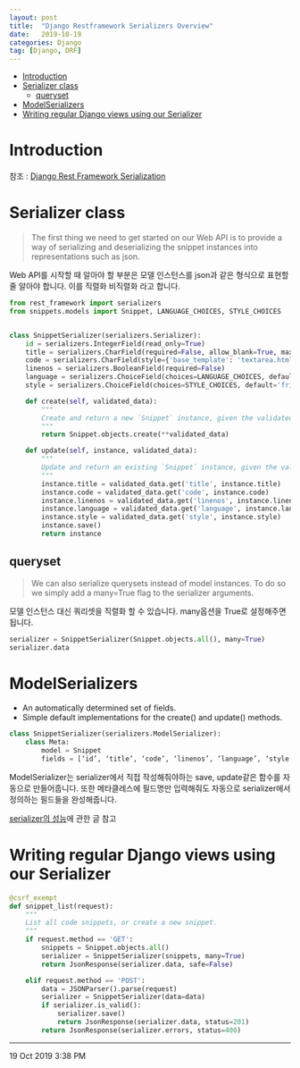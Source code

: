 ```yaml
---
layout: post
title:  "Django Restframework Serializers Overview"
date:   2019-10-19
categories: Django
tag: [Django, DRF]
---
```

- [Introduction](#introduction)
- [Serializer class](#serializer-class)
  - [queryset](#queryset)
- [ModelSerializers](#modelserializers)
- [Writing regular Django views using our Serializer](#writing-regular-django-views-using-our-serializer)

# Introduction
참조 : [Django Rest Framework Serialization](https://www.django-rest-framework.org/tutorial/1-serialization/#tutorial-1-serialization) 

# Serializer class
> The first thing we need to get started on our Web API is to provide a way of serializing and deserializing the snippet instances into representations such as json.

Web API를 시작할 때 알아야 할 부분은 모델 인스턴스를 json과 같은 형식으로 표현할 줄 알아야 합니다. 이를 직렬화 비직렬화 라고 합니다. 

```python
from rest_framework import serializers
from snippets.models import Snippet, LANGUAGE_CHOICES, STYLE_CHOICES


class SnippetSerializer(serializers.Serializer):
    id = serializers.IntegerField(read_only=True)
    title = serializers.CharField(required=False, allow_blank=True, max_length=100)
    code = serializers.CharField(style={'base_template': 'textarea.html'})
    linenos = serializers.BooleanField(required=False)
    language = serializers.ChoiceField(choices=LANGUAGE_CHOICES, default='python')
    style = serializers.ChoiceField(choices=STYLE_CHOICES, default='friendly')

    def create(self, validated_data):
        """
        Create and return a new `Snippet` instance, given the validated data.
        """
        return Snippet.objects.create(**validated_data)

    def update(self, instance, validated_data):
        """
        Update and return an existing `Snippet` instance, given the validated data.
        """
        instance.title = validated_data.get('title', instance.title)
        instance.code = validated_data.get('code', instance.code)
        instance.linenos = validated_data.get('linenos', instance.linenos)
        instance.language = validated_data.get('language', instance.language)
        instance.style = validated_data.get('style', instance.style)
        instance.save()
        return instance
```

## queryset
> We can also serialize querysets instead of model instances. To do so we simply add a many=True flag to the serializer arguments.

모델 인스턴스 대신 쿼리셋을 직렬화 할 수 있습니다. many옵션을 True로 설정해주면 됩니다.

```python
serializer = SnippetSerializer(Snippet.objects.all(), many=True)
serializer.data
```

# ModelSerializers
- An automatically determined set of fields.
- Simple default implementations for the create() and update() methods.

```python
class SnippetSerializer(serializers.ModelSerializer):
    class Meta:
        model = Snippet
        fields = [‘id’, ‘title’, ‘code’, ‘linenos’, ‘language’, ‘style’]
```

ModelSerializer는 serializer에서 직접 작성해줘야하는 save, update같은 함수를 자동으로 만들어줍니다. 또한 메타클레스에 필드명만 입력해줘도 자동으로 serializer에서 정의하는 필드들을 완성해줍니다. 

[serializer의 성능](https://haeyong27.github.io/django/2019/10/19/Performance/)에 관한 글 참고


# Writing regular Django views using our Serializer
```python
@csrf_exempt
def snippet_list(request):
    """
    List all code snippets, or create a new snippet.
    """
    if request.method == 'GET':
        snippets = Snippet.objects.all()
        serializer = SnippetSerializer(snippets, many=True)
        return JsonResponse(serializer.data, safe=False)

    elif request.method == 'POST':
        data = JSONParser().parse(request)
        serializer = SnippetSerializer(data=data)
        if serializer.is_valid():
            serializer.save()
            return JsonResponse(serializer.data, status=201)
        return JsonResponse(serializer.errors, status=400)
```





---
19 Oct 2019 3:38 PM
